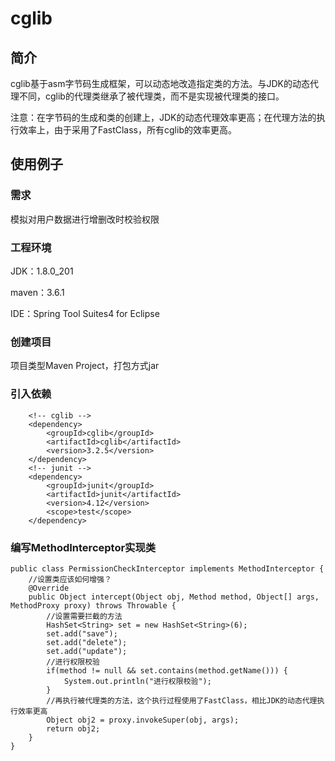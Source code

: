 
# cglib
## 简介  
cglib基于asm字节码生成框架，可以动态地改造指定类的方法。与JDK的动态代理不同，cglib的代理类继承了被代理类，而不是实现被代理类的接口。  

注意：在字节码的生成和类的创建上，JDK的动态代理效率更高；在代理方法的执行效率上，由于采用了FastClass，所有cglib的效率更高。  

## 使用例子
### 需求
模拟对用户数据进行增删改时校验权限
### 工程环境
JDK：1.8.0_201  

maven：3.6.1  

IDE：Spring Tool Suites4 for Eclipse  
### 创建项目
项目类型Maven Project，打包方式jar
### 引入依赖
		<!-- cglib -->
		<dependency>
			<groupId>cglib</groupId>
			<artifactId>cglib</artifactId>
			<version>3.2.5</version>
		</dependency>
		<!-- junit -->
		<dependency>
			<groupId>junit</groupId>
			<artifactId>junit</artifactId>
			<version>4.12</version>
			<scope>test</scope>
		</dependency>

### 编写MethodInterceptor实现类
```
public class PermissionCheckInterceptor implements MethodInterceptor {
	//设置类应该如何增强？
	@Override
	public Object intercept(Object obj, Method method, Object[] args, MethodProxy proxy) throws Throwable {
		//设置需要拦截的方法
		HashSet<String> set = new HashSet<String>(6);
		set.add("save");
		set.add("delete");
		set.add("update");
		//进行权限校验
		if(method != null && set.contains(method.getName())) {
			System.out.println("进行权限校验");
		}
		//再执行被代理类的方法，这个执行过程使用了FastClass，相比JDK的动态代理执行效率更高
		Object obj2 = proxy.invokeSuper(obj, args);
		return obj2;
	}
}  
```



